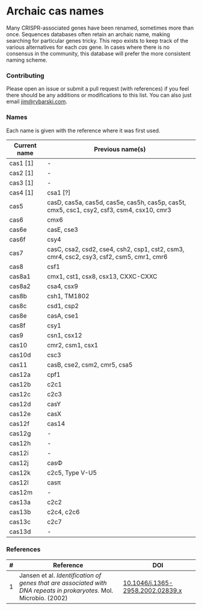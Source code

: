 # Archaic cas names

Many CRISPR-associated genes have been renamed, sometimes more than once. Sequences databases often retain an archaic name, making searching for particular genes tricky. This repo exists to keep track of the various alternatives for each *cas* gene. In cases where there is no consensus in the community, this database will prefer the more consistent naming scheme. 

### Contributing

Please open an issue or submit a pull request (with references) if you feel there should be any additions or modifications to this list. You can also just email [jim@rybarski.com](mailto:jim@rybarski.com).

### Names

Each name is given with the reference where it was first used.

| Current name | Previous name(s) |
| --- | --- |
| cas1 [1] | - |
| cas2 [1] | - |
| cas3 [1] | - |
| cas4 [1] | csa1 [?] |
| cas5 | casD, cas5a, cas5d, cas5e, cas5h, cas5p, cas5t, cmx5, csc1, csy2, csf3, csm4, csx10, cmr3 |
| cas6 | cmx6 |
| cas6e | casE, cse3 |
| cas6f | csy4 |
| cas7 | casC, csa2, csd2, cse4, csh2, csp1, cst2, csm3, cmr4, csc2, csy3, csf2, csm5, cmr1, cmr6 |
| cas8 | csf1 |
| cas8a1 | cmx1, cst1, csx8, csx13, CXXC-CXXC |
| cas8a2 | csa4, csx9 |
| cas8b | csh1, TM1802 |
| cas8c | csd1, csp2 |
| cas8e | casA, cse1 |
| cas8f | csy1 | 
| cas9 | csn1, csx12 | 
| cas10 | cmr2, csm1, csx1 |
| cas10d | csc3 | 
| cas11 | casB, cse2, csm2, cmr5, csa5 | 
| cas12a | cpf1 | 
| cas12b | c2c1 |
| cas12c | c2c3 |
| cas12d | casY |
| cas12e | casX |
| cas12f | cas14 |
| cas12g | - |
| cas12h | - |
| cas12i | - |
| cas12j | casΦ |
| cas12k | c2c5, Type V-U5 |
| cas12l | casπ |
| cas12m | - |
| cas13a | c2c2 |
| cas13b | c2c4, c2c6 |
| cas13c | c2c7 |
| cas13d | - |
 
### References

| \# | Reference | DOI |
| --- | --- | --- |
| 1 | Jansen et al. *Identification of genes that are associated with DNA repeats in prokaryotes.* Mol. Microbio. (2002) | [10.1046/j.1365-2958.2002.02839.x](https://doi.org/10.1046/j.1365-2958.2002.02839.x) |
